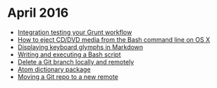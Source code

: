 April 2016
==========
* [Integration testing your Grunt workflow](blog/2016/04/integration-testing-your-grunt-workflow.md)
* [How to eject CD/DVD media from the Bash command line on OS X](blog/2016/04/how-to-eject-cd/dvd-media-from-the-bash-command-line-on-os-x.md)
* [Displaying keyboard glymphs in Markdown](blog/2016/04/markdown-keyboard-glymphs.md)
* [Writing and executing a Bash script](blog/2016/04/bash-writing-and-executing-a-script.md)
* [Delete a Git branch locally and remotely](blog/2016/04/delete-a-git-branch-locally-and-remotely.md)
* [Atom dictionary package](blog/2016/04/atom-dictionary-package.md)
* [Moving a Git repo to a new remote](/blog/2016/04/moving-a-git-repo-to-a-new-remote.md)
